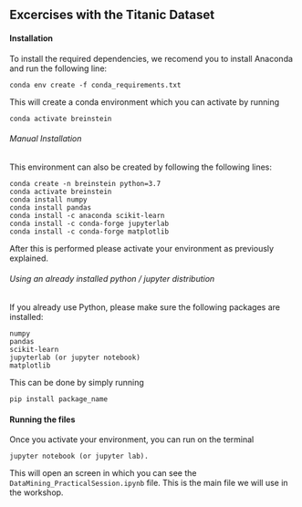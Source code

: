 ## Excercises with the Titanic Dataset


#### Installation

To install the required dependencies, we recomend you to install Anaconda and run the following line:
```
conda env create -f conda_requirements.txt
```
This will create a conda environment which you can activate by running
```
conda activate breinstein
```

###### Manual Installation

This environment can also be created by following the following lines:
```
conda create -n breinstein python=3.7
conda activate breinstein
conda install numpy
conda install pandas
conda install -c anaconda scikit-learn
conda install -c conda-forge jupyterlab
conda install -c conda-forge matplotlib
```
After this is performed please activate your environment as previously explained.


###### Using an already installed python / jupyter distribution

If you already use Python, please make sure the following packages are installed:
```
numpy
pandas
scikit-learn
jupyterlab (or jupyter notebook)
matplotlib
```
This can be done by simply running
```
pip install package_name
```

#### Running the files

Once you activate your environment, you can run on the terminal
```
jupyter notebook (or jupyter lab).
```
This will open an screen in which you can see the `DataMining_PracticalSession.ipynb` file. This is the main file we will use in the workshop. 